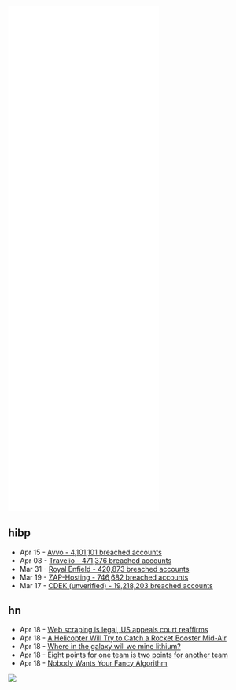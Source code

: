 ![Metrics](https://raw.githubusercontent.com/phixion/phixion/master/metrics.svg)

## hibp

<!--
for https://github.com/phixion/phixion/blob/main/.github/workflows/feeds.yml
-->
<!--START_SECTION:haveibeenpwnd-->
- Apr 15 - [Avvo - 4,101,101 breached accounts](https://haveibeenpwned.com/PwnedWebsites#Avvo)
- Apr 08 - [Travelio - 471,376 breached accounts](https://haveibeenpwned.com/PwnedWebsites#Travelio)
- Mar 31 - [Royal Enfield - 420,873 breached accounts](https://haveibeenpwned.com/PwnedWebsites#RoyalEnfield)
- Mar 19 - [ZAP-Hosting - 746,682 breached accounts](https://haveibeenpwned.com/PwnedWebsites#ZAPHosting)
- Mar 17 - [CDEK (unverified) - 19,218,203 breached accounts](https://haveibeenpwned.com/PwnedWebsites#CDEK)
<!--END_SECTION:haveibeenpwnd-->

## hn

<!--
for https://github.com/phixion/phixion/blob/main/.github/workflows/feeds.yml
-->
<!--START_SECTION:hn-->
- Apr 18 - [Web scraping is legal, US appeals court reaffirms](https://techcrunch.com/2022/04/18/web-scraping-legal-court/)
- Apr 18 - [A Helicopter Will Try to Catch a Rocket Booster Mid-Air](https://spectrum.ieee.org/rocket-booster-rocket-lab)
- Apr 18 - [Where in the galaxy will we mine lithium?](https://www.sciof.fi/lithium-beyond-earth/)
- Apr 18 - [Eight points for one team is two points for another team](https://www.lloydatkinson.net/posts/2022/one-teams-eight-points-is-another-teams-two-points/)
- Apr 18 - [Nobody Wants Your Fancy Algorithm](https://joemorrison.substack.com/p/nobody-wants-your-fancy-algorithm)
<!--END_SECTION:hn-->

<!--
for https://yhype.me
-->
![](https://hit.yhype.me/github/profile?user_id=13013670)
